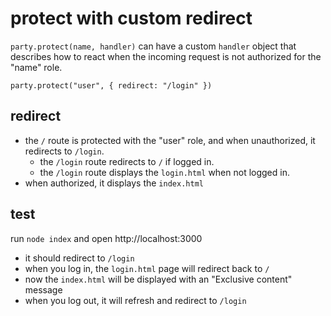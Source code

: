 # protect with custom redirect

`party.protect(name, handler)` can have a custom `handler` object that describes how to react when the incoming request is not authorized for the "name" role.

```
party.protect("user", { redirect: "/login" })
```

## redirect

- the `/` route is protected with the "user" role, and when unauthorized, it redirects to `/login`.
  - the `/login` route redirects to `/` if logged in.
  - the `/login` route displays the `login.html` when not logged in.
- when authorized, it displays the `index.html`

## test

run `node index` and open http://localhost:3000

- it should redirect to `/login`
- when you log in, the `login.html` page will redirect back to `/`
- now the `index.html` will be displayed with an "Exclusive content" message
- when you log out, it will refresh and redirect to `/login`
